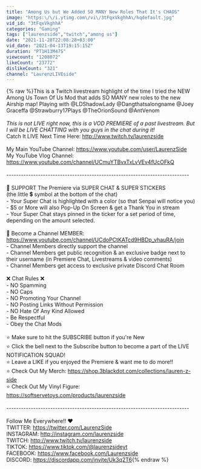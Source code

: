 ```yaml
---
title: "Among Us but We Added SO MANY New Roles That It's CHAOS"
image: "https:\/\/i.ytimg.com\/vi\/3tFqxVkghhA\/hqdefault.jpg"
vid_id: "3tFqxVkghhA"
categories: "Gaming"
tags: ["laurenzside","twitch","among us"]
date: "2021-11-28T22:08:28+03:00"
vid_date: "2021-04-13T19:15:15Z"
duration: "PT1H13M47S"
viewcount: "1208072"
likeCount: "23772"
dislikeCount: "321"
channel: "LaurenzLIVEside"
---
```

{% raw %}This is a Twitch livestream highlight of the time I tried the NEW Among Us Town Of Us Mod that adds SO MANY new roles to the new Airship map! Playing with @LDShadowLady @Dangthatsalongname @Joey Graceffa @Strawburry17Plays @TheOrionSound @AntVenom <br /><br />*This is not LIVE right now, this is a VOD PREMIERE of a past livestream. But I will be LIVE CHATTING with you guys in the chat during it!*<br />Catch It LIVE Next Time Here: <a rel="nofollow" target="blank" href="http://www.twitch.tv/laurenzside">http://www.twitch.tv/laurenzside</a><br /><br />My Main YouTube Channel: <a rel="nofollow" target="blank" href="https://www.youtube.com/user/LaurenzSide">https://www.youtube.com/user/LaurenzSide</a><br />My YouTube Vlog Channel: <a rel="nofollow" target="blank" href="https://www.youtube.com/channel/UCmuYTBvxTxLvVEv4fUcOFkQ">https://www.youtube.com/channel/UCmuYTBvxTxLvVEv4fUcOFkQ</a><br /><br />----------------------------------------­-----------------------------------<br /><br />💜 SUPPORT The Premiere via SUPER CHAT &amp; SUPER STICKERS<br />(the little 💲 symbol at the bottom of the chat)<br />- Your Super Chat is highlighted with a color (so that Senpai will notice you)<br />- $5 or More will also Pop-Up On Screen &amp; get a Thank You in stream<br />- Your Super Chat stays pinned in the ticker for a set period of time, depending on the amount selected.<br /><br />💜 Become a Channel MEMBER: <a rel="nofollow" target="blank" href="https://www.youtube.com/channel/UCdoPCtKATcd9HBDp_vhauRA/join">https://www.youtube.com/channel/UCdoPCtKATcd9HBDp_vhauRA/join</a><br />- Channel Members directly support the channel<br />- Channel Members get public recognition &amp; an exclusive badge next to their username (in Premiere Chat, Livestreams &amp; video comments)<br />- Channel Members get access to exclusive private Discord Chat Room<br /><br />❌ Chat Rules ❌<br />- NO Spamming<br />- NO Caps<br />- NO Promoting Your Channel<br />- NO Posting Links Without Permission<br />- NO Hate Of Any Kind Allowed<br />- Be Respectful<br />- Obey the Chat Mods<br /><br />⭐ Make sure to hit the SUBSCRIBE button if you're New<br />⭐ Click the bell next to the Subscribe button to become a part of the LIVE NOTIFICATION SQUAD!<br />⭐ Leave a LIKE if you enjoyed the Premiere &amp; want me to do more!!<br />⭐ Check Out My Merch: <a rel="nofollow" target="blank" href="https://shop.3blackdot.com/collections/lauren-z-side">https://shop.3blackdot.com/collections/lauren-z-side</a><br />⭐ Check Out My Vinyl Figure: <a rel="nofollow" target="blank" href="https://softservetoys.com/products/laurenzside">https://softservetoys.com/products/laurenzside</a><br /><br />----------------------------------------­-----------------------------------<br /><br />Follow Me Everywhere!! ❤<br />TWITTER: <a rel="nofollow" target="blank" href="https://twitter.com/LaurenzSide">https://twitter.com/LaurenzSide</a><br />INSTAGRAM: <a rel="nofollow" target="blank" href="http://instagram.com/laurenzside">http://instagram.com/laurenzside</a><br />TWITCH: <a rel="nofollow" target="blank" href="http://www.twitch.tv/laurenzside">http://www.twitch.tv/laurenzside</a><br />TIKTOK: <a rel="nofollow" target="blank" href="https://www.tiktok.com/@laurenzsideyt">https://www.tiktok.com/@laurenzsideyt</a><br />FACEBOOK: <a rel="nofollow" target="blank" href="https://www.facebook.com/Laurenzside">https://www.facebook.com/Laurenzside</a><br />DISCORD: <a rel="nofollow" target="blank" href="https://discordapp.com/invite/Uk3q2T6">https://discordapp.com/invite/Uk3q2T6</a>{% endraw %}

